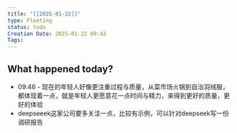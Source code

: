 ```yaml
---
title: "[[2025-01-22]]"
type: Fleeting
status: todo
Creation Date: 2025-01-22 09:43
Tags:
---
```



## What happened today?
- 09:46 - 现在的年轻人好像更注重过程与质量，从菜市场火锅到自治羽绒服，都体现着一点，就是年轻人更愿意花一点时间与精力，来得到更好的质量，更好的体验
- deepseeek这家公司要多关注一点，比较有示例，可以针对deepseek写一份调研报告